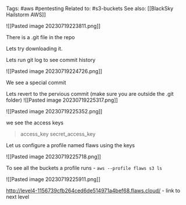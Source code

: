 Tags: #aws #pentesting 
Related to: #s3-buckets 
See also: [[BlackSky Hailstorm AWS]] 

![[Pasted image 20230719223811.png]]

There is a .git file in the repo

Lets try downloading it.

Lets run git log to see commit history

![[Pasted image 20230719224726.png]]

We see  a special commit

Lets revert to the pervious commit (make sure you are outside the .git folder)
![[Pasted image 20230719225317.png]]

![[Pasted image 20230719225352.png]]

we see the access keys 

>access_key 
secret_access_key 

Let us configure a profile named flaws using the keys

![[Pasted image 20230719225718.png]]

To see all the buckets a profile runs - `aws --profile flaws s3 ls`

![[Pasted image 20230719225911.png]]

http://level4-1156739cfb264ced6de514971a4bef68.flaws.cloud/ - link to next level